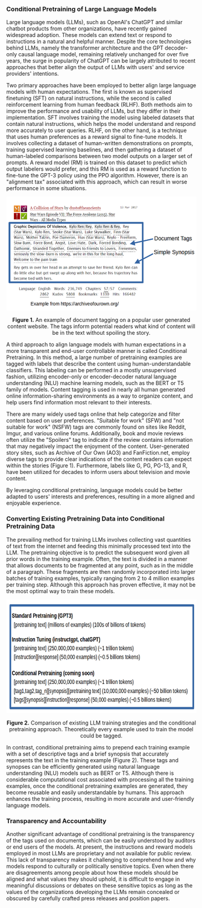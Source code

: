 ### Conditional Pretraining of Large Language Models

Large language models (LLMs), such as OpenAI's ChatGPT and similar chatbot products from other organizations, have recently gained widespread adoption. These models can extend text or respond to instructions in a natural and helpful manner. Despite the core technologies behind LLMs, namely the transformer architecture and the GPT decoder-only causal language model, remaining relatively unchanged for over five years, the surge in popularity of ChatGPT can be largely attributed to recent approaches that better align the output of LLMs with users' and service providers' intentions.

Two primary approaches have been employed to better align large language models with human expectations. The first is known as supervised finetuning (SFT) on natural instructions, while the second is called reinforcement learning from human feedback (RLHF). Both methods aim to improve the performance and usability of LLMs, but they differ in their implementation. SFT involves training the model using labeled datasets that contain natural instructions, which helps the model understand and respond more accurately to user queries. RLHF, on the other hand, is a technique that uses human preferences as a reward signal to fine-tune models. It involves collecting a dataset of human-written demonstrations on prompts, training supervised learning baselines, and then gathering a dataset of human-labeled comparisons between two model outputs on a larger set of prompts. A reward model (RM) is trained on this dataset to predict which output labelers would prefer, and this RM is used as a reward function to fine-tune the GPT-3 policy using the PPO algorithm. However, there is an "alignment tax" associated with this approach, which can result in worse performance in some situations.
 
<div style="text-align: center;">
<img src="cond_pretraining_first_image.PNG" alt="Example Image" width="600" height="300">

**Figure 1.** An example of document tagging on a popular user generated content website. The tags inform potential readers what kind of content will be in the text without spoiling the story.
</div>

A third approach to align language models with human expectations in a more transparent and end-user controllable manner is called Conditional Pretraining. In this method, a large number of pretraining examples are tagged with labels that describe the content using human-understandable classifiers. This labeling can be performed in a mostly unsupervised fashion, utilizing encoder-only or encoder-decoder natural language understanding (NLU) machine learning models, such as the BERT or T5 family of models. Content tagging is used in nearly all human generated online information-sharing environments as a way to organize content, and help users find information most relevant to their interests.

There are many widely used tags online that help categorize and filter content based on user preferences. "Suitable for work" (SFW) and "not suitable for work" (NSFW) tags are commonly found on sites like Reddit, Imgur, and various online forums. Additionally, book and movie reviews often utilize the "Spoilers" tag to indicate if the review contains information that may negatively impact the enjoyment of the content. User-generated story sites, such as Archive of Our Own (AO3) and FanFiction.net, employ diverse tags to provide clear indications of the content readers can expect within the stories (Figure 1). Furthermore, labels like G, PG, PG-13, and R, have been utilized for decades to inform users about television and movie content.

By leveraging conditional pretraining, language models could be better adapted to users' interests and preferences, resulting in a more aligned and enjoyable experience.

### Converting Existing Pretraining Data into Conditional Pretraining Data

The prevailing method for training LLMs involves collecting vast quantities of text from the internet and feeding this minimally processed text into the LLM. The pretraining objective is to predict the subsequent word given all prior words in the training example. Often, the text is divided in a manner that allows documents to be fragmented at any point, such as in the middle of a paragraph. These fragments are then randomly incorporated into larger batches of training examples, typically ranging from 2 to 4 million examples per training step. Although this approach has proven effective, it may not be the most optimal way to train these models.
 
<div style="text-align: center;">
<img src="cond_pretrain_second_image.PNG" alt="Example Image" width="600" height="300">

**Figure 2.** Comparison of existing LLM training strategies and the conditional pretraining approach. Theoretically every example used to train the model could be tagged.
</div>

In contrast, conditional pretraining aims to prepend each training example with a set of descriptive tags and a brief synopsis that accurately represents the text in the training example (Figure 2). These tags and synopses can be efficiently generated using natural language understanding (NLU) models such as BERT or T5. Although there is considerable computational cost associated with processing all the training examples, once the conditional pretraining examples are generated, they become reusable and easily understandable by humans. This approach enhances the training process, resulting in more accurate and user-friendly language models.

### Transparency and Accountability

Another significant advantage of conditional pretraining is the transparency of the tags used on documents, which can be easily understood by auditors or end users of the models. At present, the instructions and reward models employed in most LLMs are proprietary and not available for public review. This lack of transparency makes it challenging to comprehend how and why models respond to culturally or politically sensitive topics. Even when there are disagreements among people about how these models should be aligned and what values they should uphold, it is difficult to engage in meaningful discussions or debates on these sensitive topics as long as the values of the organizations developing the LLMs remain concealed or obscured by carefully crafted press releases and position papers.

